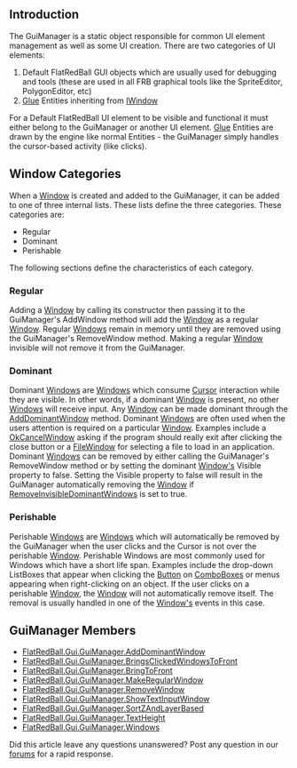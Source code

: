 ## Introduction

The GuiManager is a static object responsible for common UI element management as well as some UI creation. There are two categories of UI elements:

1.  Default FlatRedBall GUI objects which are usually used for debugging and tools (these are used in all FRB graphical tools like the SpriteEditor, PolygonEditor, etc)
2.  [Glue](/frb/docs/index.php?title=Glue.md "Glue") Entities inheriting from [IWindow](/frb/docs/index.php?title=Glue.md:Tutorials:Using_IWindow "Glue:Tutorials:Using IWindow")

For a Default FlatRedBall UI element to be visible and functional it must either belong to the GuiManager or another UI element. [Glue](/frb/docs/index.php?title=Glue.md "Glue") Entities are drawn by the engine like normal Entities - the GuiManager simply handles the cursor-based activity (like clicks).

## Window Categories

When a [Window](/frb/docs/index.php?title=FlatRedBall.Gui.Window.md "FlatRedBall.Gui.Window") is created and added to the GuiManager, it can be added to one of three internal lists. These lists define the three categories. These categories are:

-   Regular
-   Dominant
-   Perishable

The following sections define the characteristics of each category.

### Regular

Adding a [Window](/frb/docs/index.php?title=FlatRedBall.Gui.Window.md "FlatRedBall.Gui.Window") by calling its constructor then passing it to the GuiManager's AddWindow method will add the [Window](/frb/docs/index.php?title=FlatRedBall.Gui.Window.md "FlatRedBall.Gui.Window") as a regular [Window](/frb/docs/index.php?title=FlatRedBall.Gui.Window.md "FlatRedBall.Gui.Window"). Regular [Windows](/frb/docs/index.php?title=FlatRedBall.Gui.Window.md "FlatRedBall.Gui.Window") remain in memory until they are removed using the GuiManager's RemoveWindow method. Making a regular [Window](/frb/docs/index.php?title=FlatRedBall.Gui.Window.md "FlatRedBall.Gui.Window") invisible will not remove it from the GuiManager.

### Dominant

Dominant [Windows](/frb/docs/index.php?title=FlatRedBall.Gui.Window.md "FlatRedBall.Gui.Window") are [Windows](/frb/docs/index.php?title=FlatRedBall.Gui.Window.md "FlatRedBall.Gui.Window") which consume [Cursor](/frb/docs/index.php?title=FlatRedBall.Gui.Cursor.md "FlatRedBall.Gui.Cursor") interaction while they are visible. In other words, if a dominant [Window](/frb/docs/index.php?title=FlatRedBall.Gui.Window.md "FlatRedBall.Gui.Window") is present, no other [Windows](/frb/docs/index.php?title=FlatRedBall.Gui.Window.md "FlatRedBall.Gui.Window") will receive input. Any [Window](/frb/docs/index.php?title=FlatRedBall.Gui.Window.md "FlatRedBall.Gui.Window") can be made dominant through the [AddDominantWindow](/frb/docs/index.php?title=FlatRedBall.Gui.GuiManager.AddDominantWindow.md "FlatRedBall.Gui.GuiManager.AddDominantWindow") method. Dominant [Windows](/frb/docs/index.php?title=FlatRedBall.Gui.Window.md "FlatRedBall.Gui.Window") are often used when the users attention is required on a particular [Window](/frb/docs/index.php?title=FlatRedBall.Gui.Window.md "FlatRedBall.Gui.Window"). Examples include a [OkCancelWindow](/frb/docs/index.php?title=FlatRedBall.Gui.OkCancelWindow.md "FlatRedBall.Gui.OkCancelWindow") asking if the program should really exit after clicking the close button or a [FileWindow](/frb/docs/index.php?title=FlatRedBall.Gui.FileWindow.md "FlatRedBall.Gui.FileWindow") for selecting a file to load in an application. Dominant [Windows](/frb/docs/index.php?title=FlatRedBall.Gui.Window.md "FlatRedBall.Gui.Window") can be removed by either calling the GuiManager's RemoveWindow method or by setting the dominant [Window's](/frb/docs/index.php?title=FlatRedBall.Gui.Window.md "FlatRedBall.Gui.Window") Visible property to false. Setting the Visible property to false will result in the GuiManager automatically removing the [Window](/frb/docs/index.php?title=FlatRedBall.Gui.Window.md "FlatRedBall.Gui.Window") if [RemoveInvisibleDominantWindows](/frb/docs/index.php?title=FlatRedBall.Gui.GuiManager.RemoveInvisibleDominantWindows&action=edit&redlink=1.md "FlatRedBall.Gui.GuiManager.RemoveInvisibleDominantWindows (page does not exist)") is set to true.

### Perishable

Perishable [Windows](/frb/docs/index.php?title=FlatRedBall.Gui.Window.md "FlatRedBall.Gui.Window") are [Windows](/frb/docs/index.php?title=FlatRedBall.Gui.Window.md "FlatRedBall.Gui.Window") which will automatically be removed by the GuiManager when the user clicks and the Cursor is not over the perishable [Window](/frb/docs/index.php?title=FlatRedBall.Gui.Window.md "FlatRedBall.Gui.Window"). Perishable Windows are most commonly used for Windows which have a short life span. Examples include the drop-down ListBoxes that appear when clicking the [Button](/frb/docs/index.php?title=FlatRedBall.Gui.Button.md "FlatRedBall.Gui.Button") on [ComboBoxes](/frb/docs/index.php?title=FlatRedBall.Gui.ComboBox.md "FlatRedBall.Gui.ComboBox") or menus appearing when right-clicking on an object. If the user clicks on a perishable [Window](/frb/docs/index.php?title=FlatRedBall.Gui.Window.md "FlatRedBall.Gui.Window"), the [Window](/frb/docs/index.php?title=FlatRedBall.Gui.Window.md "FlatRedBall.Gui.Window") will not automatically remove itself. The removal is usually handled in one of the [Window's](/frb/docs/index.php?title=FlatRedBall.Gui.Window.md "FlatRedBall.Gui.Window") events in this case.

## GuiManager Members

-   [FlatRedBall.Gui.GuiManager.AddDominantWindow](/frb/docs/index.php?title=FlatRedBall.Gui.GuiManager.AddDominantWindow.md "FlatRedBall.Gui.GuiManager.AddDominantWindow")
-   [FlatRedBall.Gui.GuiManager.BringsClickedWindowsToFront](/frb/docs/index.php?title=FlatRedBall.Gui.GuiManager.BringsClickedWindowsToFront.md "FlatRedBall.Gui.GuiManager.BringsClickedWindowsToFront")
-   [FlatRedBall.Gui.GuiManager.BringToFront](/frb/docs/index.php?title=FlatRedBall.Gui.GuiManager.BringToFront.md "FlatRedBall.Gui.GuiManager.BringToFront")
-   [FlatRedBall.Gui.GuiManager.MakeRegularWindow](/frb/docs/index.php?title=FlatRedBall.Gui.GuiManager.MakeRegularWindow.md "FlatRedBall.Gui.GuiManager.MakeRegularWindow")
-   [FlatRedBall.Gui.GuiManager.RemoveWindow](/frb/docs/index.php?title=FlatRedBall.Gui.GuiManager.RemoveWindow.md "FlatRedBall.Gui.GuiManager.RemoveWindow")
-   [FlatRedBall.Gui.GuiManager.ShowTextInputWindow](/frb/docs/index.php?title=FlatRedBall.Gui.GuiManager.ShowTextInputWindow.md "FlatRedBall.Gui.GuiManager.ShowTextInputWindow")
-   [FlatRedBall.Gui.GuiManager.SortZAndLayerBased](/frb/docs/index.php?title=FlatRedBall.Gui.GuiManager.SortZAndLayerBased.md "FlatRedBall.Gui.GuiManager.SortZAndLayerBased")
-   [FlatRedBall.Gui.GuiManager.TextHeight](/frb/docs/index.php?title=FlatRedBall.Gui.GuiManager.TextHeight.md "FlatRedBall.Gui.GuiManager.TextHeight")
-   [FlatRedBall.Gui.GuiManager.Windows](/frb/docs/index.php?title=FlatRedBall.Gui.GuiManager.Windows.md "FlatRedBall.Gui.GuiManager.Windows")

Did this article leave any questions unanswered? Post any question in our [forums](/frb/forum/.md) for a rapid response.
